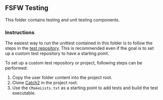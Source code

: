 ## FSFW Testing

This folder contains testing and unit testing components.

### Instructions

The easiest way to run the unittest contained in this folder is to follow
the steps in the [test repository](https://egit.irs.uni-stuttgart.de/fsfw/fsfw_tests).
This is recommended even if the goal is to set up a custom test repository to have
a starting point.

To set up a custom test repository or project, following steps can be performed:

1. Copy the user folder content into the project root.
2. Clone [Catch2](https://github.com/catchorg/Catch2) in the project root.
3. Use the `CMakeLists.txt` as a starting point to add tests and build the test
   executable.
   

